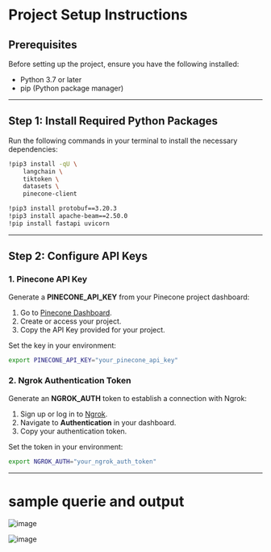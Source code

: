 # Project Setup Instructions

## Prerequisites
Before setting up the project, ensure you have the following installed:
- Python 3.7 or later
- pip (Python package manager)

---

## Step 1: Install Required Python Packages
Run the following commands in your terminal to install the necessary dependencies:

```bash
!pip3 install -qU \
    langchain \
    tiktoken \
    datasets \
    pinecone-client

!pip3 install protobuf==3.20.3
!pip3 install apache-beam==2.50.0
!pip install fastapi uvicorn
```

---

## Step 2: Configure API Keys
### 1. Pinecone API Key
Generate a **PINECONE_API_KEY** from your Pinecone project dashboard:
1. Go to [Pinecone Dashboard](https://www.pinecone.io/).
2. Create or access your project.
3. Copy the API Key provided for your project.

Set the key in your environment:
```bash
export PINECONE_API_KEY="your_pinecone_api_key"
```

### 2. Ngrok Authentication Token
Generate an **NGROK_AUTH** token to establish a connection with Ngrok:
1. Sign up or log in to [Ngrok](https://dashboard.ngrok.com/).
2. Navigate to **Authentication** in your dashboard.
3. Copy your authentication token.

Set the token in your environment:
```bash
export NGROK_AUTH="your_ngrok_auth_token"
```

------------------------------------------------------------------------------

# sample querie and output

![image](https://github.com/user-attachments/assets/e8946765-72f2-429d-9398-fb2fdf9fd602)

![image](https://github.com/user-attachments/assets/58dea171-59be-4e7b-b466-583734491b26)

